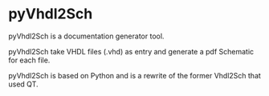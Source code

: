 pyVhdl2Sch
==========
pyVhdl2Sch is a documentation generator tool.

pyVhdl2Sch take VHDL files (.vhd) as entry and generate a pdf Schematic for each file.

pyVhdl2Sch is based on Python and is a rewrite of the former Vhdl2Sch that used QT.


